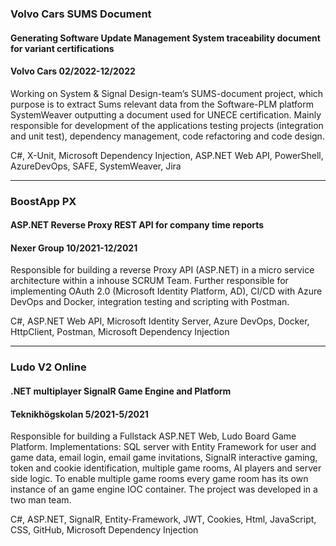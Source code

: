 ### Volvo Cars SUMS Document

#### Generating Software Update Management System traceability document for variant certifications

#### Volvo Cars 02/2022-12/2022

Working on System & Signal Design-team’s SUMS-document project, which purpose is to extract Sums relevant data from the Software-PLM platform SystemWeaver outputting a document used for UNECE certification. Mainly responsible for development of the applications testing projects (integration and unit test), dependency management, code refactoring and code design.

C#, X-Unit, Microsoft Dependency Injection, ASP.NET Web API, PowerShell, AzureDevOps, SAFE, SystemWeaver, Jira

---

### BoostApp PX

#### ASP.NET Reverse Proxy REST API for company time reports

#### Nexer Group 10/2021-12/2021

Responsible for building a reverse Proxy API (ASP.NET) in a micro service architecture within a inhouse SCRUM Team. Further responsible for implementing OAuth 2.0 (Microsoft Identity Platform, AD), CI/CD with Azure DevOps and Docker, integration testing and scripting with Postman.

C#, ASP.NET Web API, Microsoft Identity Server, Azure DevOps, Docker, HttpClient, Postman, Microsoft Dependency Injection

---

### Ludo V2 Online
#### .NET multiplayer SignalR Game Engine and Platform

#### Teknikhögskolan 5/2021-5/2021

Responsible for building a Fullstack ASP.NET Web, Ludo Board Game Platform. Implementations: SQL server with Entity Framework for user and game data, email login, email game invitations, SignalR interactive gaming, token and cookie identification, multiple game rooms, AI players and server side logic. To enable multiple game rooms every game room has its own instance of an game engine IOC container. The project was developed in a two man team.

C#, ASP.NET, SignalR, Entity-Framework, JWT, Cookies, Html, JavaScript, CSS, GitHub, Microsoft Dependency Injection
